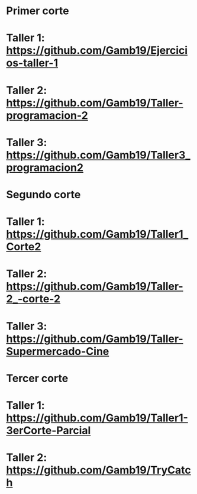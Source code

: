 # Primer corte
# Taller 1: https://github.com/Gamb19/Ejercicios-taller-1
# Taller 2: https://github.com/Gamb19/Taller-programacion-2
# Taller 3: https://github.com/Gamb19/Taller3_programacion2
# Segundo corte

# Taller 1: https://github.com/Gamb19/Taller1_Corte2
# Taller 2: https://github.com/Gamb19/Taller-2_-corte-2
# Taller 3: https://github.com/Gamb19/Taller-Supermercado-Cine

# Tercer corte
# Taller 1: https://github.com/Gamb19/Taller1-3erCorte-Parcial
# Taller 2: https://github.com/Gamb19/TryCatch
